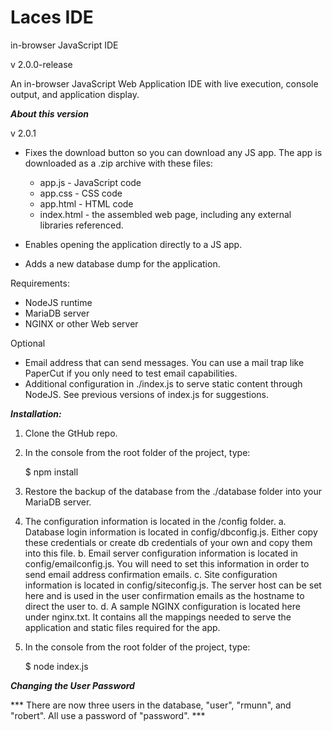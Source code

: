 # Laces IDE
in-browser JavaScript IDE




v 2.0.0-release

An in-browser JavaScript Web Application IDE with live execution, console output, and application display.


***About this version***

v 2.0.1

- Fixes the download button so you can download any JS app. The app is downloaded as a .zip archive with these files:
    - app.js - JavaScript code
	- app.css - CSS code
	- app.html - HTML code
	- index.html - the assembled web page, including any external libraries referenced. 

- Enables opening the application directly to a JS app.
- Adds a new database dump for the application.

Requirements:

* NodeJS runtime
* MariaDB server
* NGINX or other Web server

Optional
* Email address that can send messages. You can use a mail trap like PaperCut if you only need to test email capabilities.
* Additional configuration in ./index.js to serve static content through NodeJS. See previous versions of index.js for suggestions.

***Installation:***

1. Clone the GtHub repo.

2. In the console from the root folder of the project, type:

    $ npm install

3. Restore the backup of the database from the ./database folder into your MariaDB server.

4. The configuration information is located in the /config folder.
    a. Database login information is located in config/dbconfig.js. Either copy these credentials or create db credentials of your own and copy them into this file.
    b. Email server configuration information is located in config/emailconfig.js. You will need to set this information in order to send email address confirmation emails.
    c. Site configuration information is located in config/siteconfig.js. The server host can be set here and is used in the user confirmation emails as the hostname to direct the user to.
	d. A sample NGINX configuration is located here under nginx.txt. It contains all the mappings needed to serve the application and static files required for the app.


5. In the console from the root folder of the project, type:

    $ node index.js

***Changing the User Password***


*** There are now three users in the database, "user", "rmunn", and "robert". All use a password of "password". ***
